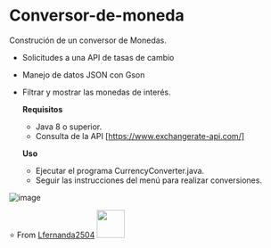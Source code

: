# Conversor-de-moneda
Construción de un conversor de Monedas. 
* Solicitudes a una API de tasas de cambio
* Manejo de  datos JSON con Gson
* Filtrar y mostrar las monedas de interés.

  **Requisitos**
  * Java 8 o superior.
  * Consulta de la API [https://www.exchangerate-api.com/] 


  **Uso**
  * Ejecutar el programa CurrencyConverter.java.
  * Seguir las instrucciones del menú para realizar conversiones.

![image](https://github.com/Lfernanda2504/Conversor-de-moneda/assets/24297887/5357f6b6-542e-4756-895a-dd4234c707fe)

⭐️ From [Lfernanda2504](https://github.com/Lfernanda2504)
<img src="https://user-images.githubusercontent.com/5679180/79618120-0daffb80-80be-11ea-819e-d2b0fa904d07.gif" width="50px">

